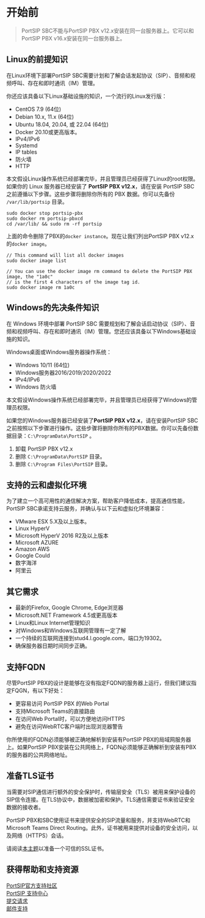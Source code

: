 # 开始前
>PortSIP SBC不能与PortSIP PBX v12.x安装在同一台服务器上。它可以和PortSIP PBX v16.x安装在同一台服务器上。
  
## Linux的前提知识
在Linux环境下部署PortSIP SBC需要计划和了解会话发起协议（SIP）、音频和视频呼叫、存在和即时通讯（IM）管理。  
  
你还应该具备以下Linux基础设施的知识，一个流行的Linux发行版：   
+ CentOS 7.9 (64位)
+ Debian 10.x, 11.x (64位)
+ Ubuntu 18.04, 20.04, 或 22.04 (64位)
+ Docker 20.10或更高版本。
+ IPv4/IPv6
+ Systemd
+ IP tables
+ 防火墙
+ HTTP  
  
本文假设Linux操作系统已经部署完毕，并且管理员已经获得了Linux的root权限。  
如果你的 Linux 服务器已经安装了 **PortSIP PBX v12.x**，请在安装 PortSIP SBC 之前遵循以下步骤。这些步骤将删除你所有的 PBX 数据。你可以先备份 `/var/lib/portsip` 目录。
```
sudo docker stop portsip-pbx
sudo docker rm portsip-pbxcd 
cd /var/lib/ && sudo rm -rf portsip
```  
  
上面的命令删除了PBX的`docker instance`。现在让我们列出PortSIP PBX v12.x的`docker image`。  
```
// This command will list all docker images
sudo docker image list

// You can use the docker image rm command to delete the PortSIP PBX image, the "1a0c"
// is the first 4 characters of the image tag id.
sudo docker image rm 1a0c
```  
  
## Windows的先决条件知识
在 Windows 环境中部署 PortSIP SBC 需要规划和了解会话启动协议（SIP）、音频和视频呼叫、存在和即时通讯（IM）管理。您还应该具备以下Windows基础设施的知识。  
  
Windows桌面或Windows服务器操作系统：   
+ Windows 10/11 (64位)
+ Windows服务器2016/2019/2020/2022
+ IPv4/IPv6
+ Windows 防火墙  

本文假设Windows操作系统已经部署完毕，并且管理员已经获得了Windows的管理员权限。  
  
如果您的Windows服务器已经安装了**PortSIP PBX v12.x**，请在安装PortSIP SBC之前按照以下步骤进行操作。这些步骤将删除你所有的PBX数据。你可以先备份数据目录：`C:\ProgramData\PortSIP` 。   
1. 卸载 PortSIP PBX v12.x
2. 删除 `C:\ProgramData\PortSIP` 目录。
3. 删除 `C:\Program Files\PortSIP` 目录。  

## 支持的云和虚拟化环境
为了建立一个高可用性的通信解决方案，帮助客户降低成本，提高通信性能，PortSIP SBC承诺支持云服务，并确认与以下云和虚拟化环境兼容：   
+ VMware ESX 5.X及以上版本。
+ Linux HyperV
+ Microsoft HyperV 2016 R2及以上版本
+ Microsoft AZURE
+ Amazon AWS
+ Google Could
+ 数字海洋
+ 阿里云  

## 其它需求   
+ 最新的Firefox, Google Chrome, Edge浏览器
+ Microsoft.NET Framework 4.5或更高版本
+ Linux和Linux Internet管理知识
+ 对Windows和Windows互联网管理有一定了解
+ 一个持续的互联网连接到stud4.l.google.com，端口为19302。
+ 确保服务器日期时间同步正确。
## 支持FQDN
尽管PortSIP PBX的设计是能够在没有指定FQDN的服务器上运行，但我们建议指定FQGN，有以下好处：   
+ 更容易访问 PortSIP PBX 的Web Portal
+ 支持Microsoft Teams的直接路由
+ 在访问Web Portal时，可以方便地访问HTTPS
+ 避免在访问WebRTC客户端时出现浏览器警告  
  
你所使用的FQDN必须能够被正确地解析到安装有PortSIP PBX的局域网服务器上。如果PortSIP PBX安装在公共网络上，FQDN必须能够正确解析到安装有PBX的服务器的公共网络地址。
## 准备TLS证书
当需要对SIP通信进行额外的安全保护时，传输层安全（TLS）被用来保护设备的SIP信令连接。在TLS协议中，数据被加密和保护。TLS通信需要证书来验证安全数据的接收者。  
  
PortSIP PBX和SBC使用证书来提供安全的SIP流量和服务，并支持WebRTC和Microsoft Teams Direct Routing。此外，证书被用来提供对设备的安全访问，以及网络（HTTPS）会话。  
  
请阅读[本主题](https://support.portsip.com/tutorials/preparing-tls-certificates-for-tls-https-webrtc)以准备一个可信的SSL证书。
## 获得帮助和支持资源
[PortSIP官方支持社区](https://forum.portsip.com/)  
[PortSIP 支持中心](https://support.portsip.com/)  
[提交请求](https://portsip.zendesk.com/hc/en-us/requests/new)  
[邮件支持](mailto:support@portsip.com)
